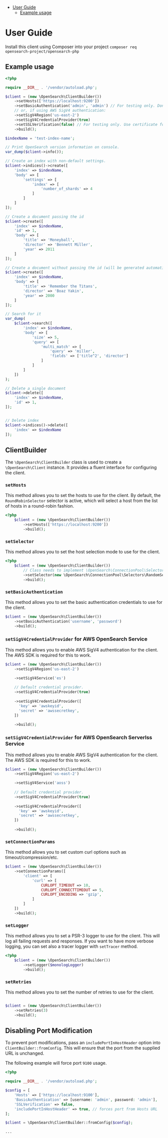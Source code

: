 - [User Guide](#user-guide)
  - [Example usage](#example-usage)
# User Guide

Install this client using Composer into your project `composer req opensearch-project/opensearch-php`

## Example usage

```php
<?php

require __DIR__ . '/vendor/autoload.php';

$client = (new \OpenSearch\ClientBuilder())
    ->setHosts(['https://localhost:9200'])
    ->setBasicAuthentication('admin', 'admin') // For testing only. Don't store credentials in code.
    // or, if using AWS SigV4 authentication:
    ->setSigV4Region('us-east-2')
    ->setSigV4CredentialProvider(true)
    ->setSSLVerification(false) // For testing only. Use certificate for validation
    ->build();

$indexName = 'test-index-name';

// Print OpenSearch version information on console.
var_dump($client->info());

// Create an index with non-default settings.
$client->indices()->create([
    'index' => $indexName,
    'body' => [
        'settings' => [
            'index' => [
                'number_of_shards' => 4
            ]
        ]
    ]
]);

// Create a document passing the id
$client->create([
    'index' => $indexName,
    'id' => 1,
    'body' => [
        'title' => 'Moneyball',
        'director' => 'Bennett Miller',
        'year' => 2011
    ]
]);

// Create a document without passing the id (will be generated automatically)
$client->create([
    'index' => $indexName,
    'body' => [
        'title' => 'Remember the Titans',
        'director' => 'Boaz Yakin',
        'year' => 2000
    ]
]);

// Search for it
var_dump(
    $client->search([
        'index' => $indexName,
        'body' => [
            'size' => 5,
            'query' => [
                'multi_match' => [
                    'query' => 'miller',
                    'fields' => ['title^2', 'director']
                ]
            ]
        ]
    ])
);

// Delete a single document
$client->delete([
    'index' => $indexName,
    'id' => 1,
]);


// Delete index
$client->indices()->delete([
    'index' => $indexName
]);
```

## ClientBuilder

The `\OpenSearch\ClientBuilder` class is used to create a `\OpenSearch\Client` instance. It provides a fluent interface for configuring the client.

### `setHosts`

This method allows you to set the hosts to use for the client. By default, the `RoundRobinSelector` selector is active, which will select a host from the list of hosts in a round-robin fashion.

```php
<?php
    $client = (new \OpenSearch\ClientBuilder())
        ->setHosts(['https://localhost:9200'])
        ->build();
```

### `setSelector`

This method allows you to set the host selection mode to use for the client.

```php
<?php
    $client = (new \OpenSearch\ClientBuilder())
        // Class needs to implement \OpenSearch\ConnectionPool\Selectors\SelectorInterface
        ->setSelector(new \OpenSearch\ConnectionPool\Selectors\RandomSelector())
        ->build();
```

### `setBasicAuthentication`

This method allows you to set the basic authentication credentials to use for the client.

```php
$client = (new \OpenSearch\ClientBuilder())
    ->setBasicAuthentication('username', 'password')
    ->build();
```

### `setSigV4CredentialProvider` for AWS OpenSearch Service

This method allows you to enable AWS SigV4 authentication for the client. The AWS SDK is required for this to work.

```php
$client = (new \OpenSearch\ClientBuilder())
    ->setSigV4Region('us-east-2')

    ->setSigV4Service('es')
    
    // Default credential provider.
    ->setSigV4CredentialProvider(true)
    
    ->setSigV4CredentialProvider([
      'key' => 'awskeyid',
      'secret' => 'awssecretkey',
    ])
    
    ->build();
```

### `setSigV4CredentialProvider` for AWS OpenSearch Serverlss Service

This method allows you to enable AWS SigV4 authentication for the client. The AWS SDK is required for this to work.

```php
$client = (new \OpenSearch\ClientBuilder())
    ->setSigV4Region('us-east-2')

    ->setSigV4Service('aoss')
    
    // Default credential provider.
    ->setSigV4CredentialProvider(true)
    
    ->setSigV4CredentialProvider([
      'key' => 'awskeyid',
      'secret' => 'awssecretkey',
    ])
    
    ->build();
```


### `setConnectionParams`

This method allows you to set custom curl options such as timeout/compression/etc.

```php
$client = (new \OpenSearch\ClientBuilder())
    ->setConnectionParams([
        'client' => [
            'curl' => [
                CURLOPT_TIMEOUT => 10,
                CURLOPT_CONNECTTIMEOUT => 5,
                CURLOPT_ENCODING => 'gzip',
            ]
        ]
    ])
    ->build();
```

### `setLogger`

This method allows you to set a PSR-3 logger to use for the client. This will log all failing requests and responses. If you want to have more verbose logging, you can set also a tracer logger with `setTracer` method.

```php
<?php
    $client = (new \OpenSearch\ClientBuilder())
        ->setLogger($monologLogger)
        ->build();
```

### `setRetries`

This method allows you to set the number of retries to use for the client.

```php

$client = (new \OpenSearch\ClientBuilder())
    ->setRetries(3)
    ->build();
```
## Disabling Port Modification

To prevent port modifications, pass an `includePortInHostHeader` option into `ClientBuilder::fromConfig`.
This will ensure that the port from the supplied URL is unchanged. 

The following example will force port `9100` usage.

```php
<?php

require __DIR__ . '/vendor/autoload.php';

$config = [
    'Hosts' => ['https://localhost:9100'],
    'BasicAuthentication' => [username: 'admin', password: 'admin'],
    'SSLVerification' => false,
    'includePortInHostHeader' => true, // forces port from Hosts URL
];

$client = \OpenSearch\ClientBuilder::fromConfig($config);

...
```